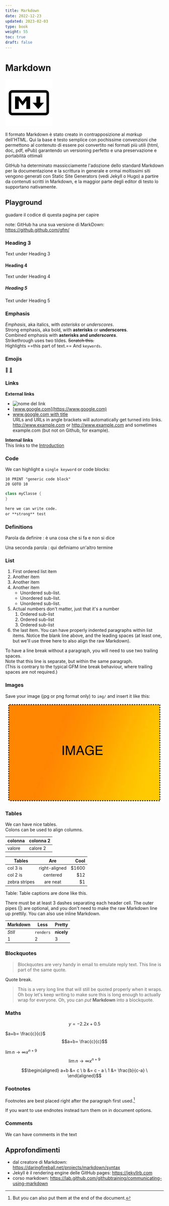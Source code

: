 ```yaml
---
title: Markdown
date: 2022-12-23
updated: 2023-02-03
type: book
weight: 55
toc: true
draft: false
---
```

# Markdown

![](../../../assets/img/gamedev/img-ci/markdown_logo.webp)

Il formato Markdown è stato creato in contrapposizione al _markup_ dell'HTML.
Qui la base è testo semplice con pochissime convenzioni che permettono al contenuto di essere poi convertito nei formati più utili (html, doc, pdf, ePub) garantendo un versioning perfetto e una preservazione e portabilità ottimali

GitHub ha determinato massicciamente l'adozione dello standard Markdown per la documentazione e la scrittura in generale e ormai moltissimi siti vengono generati con Static Site Generators (vedi Jekyll o Hugo) a partire da contenuti scritti in Markdown, e la maggior parte degli editor di testo lo supportano nativamente.

## Playground
guadare il codice di questa pagina per capire

note: GitHub ha una sua versione di MarkDown: <https://github.github.com/gfm/>

### Heading 3

Text under Heading 3

#### Heading 4

Text under Heading 4

##### Heading 5

Text under Heading 5

### Emphasis

*Emphasis*, aka italics, with *asterisks* or _underscores_.  
Strong emphasis, aka bold, with **asterisks** or __underscores__.  
Combined emphasis with **asterisks and _underscores_**.  
Strikethrough uses two tildes. ~~Scratch this.~~  
Highlights ==this part of text.==
And `keywords`.  

### Emojis
🤣
[🤣](https://stefanocecere.com) 

### Links

**External links**  
- ![nome del link](https://www.sito.com)
- [www.google.com](https://www.google.com)  
- [www.google.com with title](https://www.google.com "Google's Homepage")   
URLs and URLs in angle brackets will automatically get turned into links.
http://www.example.com or <http://www.example.com> and sometimes
example.com (but not on Github, for example).

**Internal links**  
This links to the [Introduction](10_Introduzione.md)

### Code

We can highlight a `single keyword` or code blocks:

```
10 PRINT "generic code block"
20 GOTO 10
```

```csharp
class myClasse {
}
```

```markdown
here we can write code.  
or **strong** test
```

### Definitions

Parola da definire
:  è una cosa che si fa e non si dice

Una seconda parola
:  qui definiamo un'altro termine

### List

1. First ordered list item
2. Another item
3. Another item
4. Another item
   - Unordered sub-list.
   - Unordered sub-list.
   - Unordered sub-list.
5. Actual numbers don't matter, just that it's a number
     1. Ordered sub-list
     2. Ordered sub-list
     3. Ordered sub-list
6. the last item.
  You can have properly indented paragraphs within list items. Notice the blank line above, and the leading spaces (at least one, but we'll use three here to also align the raw Markdown).

To have a line break without a paragraph, you will need to use two trailing spaces.  
Note that this line is separate, but within the same paragraph.  
(This is contrary to the typical GFM line break behaviour, where trailing spaces are not required.)

### Images

Save your image (jpg or png format only) to `img/` and insert it like this:

![Figure 1 caption text](../../../assets/img/gamedev/img-ci/image.webp)

### Tables

We can have nice tables.  
Colons can be used to align columns.  


| colonna | colonna 2 |
| --- | --- |
| valore | calore 2|



| Tables        | Are           | Cool  |
| ------------- |:-------------:| -----:|
| col 3 is      | right-aligned | $1600 |
| col 2 is      | centered      |   $12 |
| zebra stripes | are neat      |    $1 |

Table: Table captions are done like this.

There must be at least 3 dashes separating each header cell.
The outer pipes (|) are optional, and you don't need to make the
raw Markdown line up prettily. You can also use inline Markdown.

Markdown | Less | Pretty
--- | --- | ---
*Still* | `renders` | **nicely**
1 | 2 | 3

### Blockquotes

> Blockquotes are very handy in email to emulate reply text.
> This line is part of the same quote.

Quote break.

> This is a very long line that will still be quoted properly when it wraps. Oh boy let's keep writing to make sure this is long enough to actually wrap for everyone. Oh, you can *put* **Markdown** into a blockquote.

### Maths

$$
y = -2.2x + 0.5
$$

$a+b= \frac{c}{c}$
$$a+b= \frac{c}{c}$$

$\lim{n \to \infty} x^{n+9}$
$$\lim{n \to \infty} x^{n+9}$$

$$\begin{aligned}
  a+b &= c           \
  b &= c - a         \
  1 &= \frac{b}{c-a} \
\end{aligned}$$

### Footnotes

Footnotes are best placed right after the paragraph first used.[^footnote]

[^footnote]: But you can also put them at the end of the document.

If you want to use endnotes instead turn them on in document options.

### Comments

We can have comments in the text

<!-- Comments are not shown in the final PDF -->

## Approfondimenti

- dal creatore di Markdown: <https://daringfireball.net/projects/markdown/syntax>
- Jekyll è il rendering engine delle GitHub pages: <https://jekyllrb.com>
- corso markdown: <https://lab.github.com/githubtraining/communicating-using-markdown>
